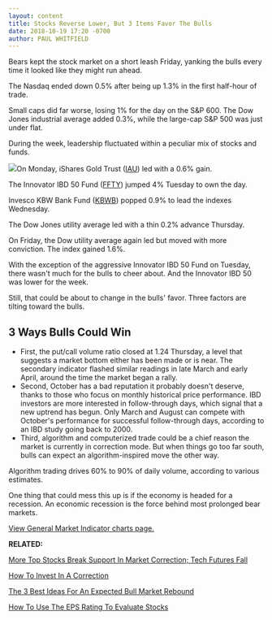 ```yaml
---
layout: content
title: Stocks Reverse Lower, But 3 Items Favor The Bulls
date: 2018-10-19 17:20 -0700
author: PAUL WHITFIELD
---
```






Bears kept the stock market on a short leash Friday, yanking the bulls every time it looked like they might run ahead.




The Nasdaq ended down 0.5% after being up 1.3% in the first half-hour of trade.


Small caps did far worse, losing 1% for the day on the S&P 600. The Dow Jones industrial average added 0.3%, while the large-cap S&P 500 was just under flat.


During the week, leadership fluctuated within a peculiar mix of stocks and funds.


![](https://www.investors.com/wp-content/uploads/2018/10/MP101918-294x300.jpg)On Monday, iShares Gold Trust ([IAU](https://research.investors.com/quote.aspx?symbol=IAU)) led with a 0.6% gain.


The Innovator IBD 50 Fund ([FFTY](https://research.investors.com/quote.aspx?symbol=FFTY)) jumped 4% Tuesday to own the day.


Invesco KBW Bank Fund ([KBWB](https://research.investors.com/quote.aspx?symbol=KBWB)) popped 0.9% to lead the indexes Wednesday.


The Dow Jones utility average led with a thin 0.2% advance Thursday.


On Friday, the Dow utility average again led but moved with more conviction. The index gained 1.6%.


With the exception of the aggressive Innovator IBD 50 Fund on Tuesday, there wasn't much for the bulls to cheer about. And the Innovator IBD 50 was lower for the week.


Still, that could be about to change in the bulls' favor. Three factors are tilting toward the bulls.


3 Ways Bulls Could Win
----------------------


* First, the put/call volume ratio closed at 1.24 Thursday, a level that suggests a market bottom either has been made or is near. The secondary indicator flashed similar readings in late March and early April, around the time the market began a rally.
* Second, October has a bad reputation it probably doesn't deserve, thanks to those who focus on monthly historical price performance. IBD investors are more interested in follow-through days, which signal that a new uptrend has begun. Only March and August can compete with October's performance for successful follow-through days, according to an IBD study going back to 2000.
* Third, algorithm and computerized trade could be a chief reason the market is currently in correction mode. But when things go too far south, bulls can expect an algorithm-inspired move the other way.


Algorithm trading drives 60% to 90% of daily volume, according to various estimates.


One thing that could mess this up is if the economy is headed for a recession. An economic recession is the force behind most prolonged bear markets.


[View General Market Indicator charts page.](https://www.investors.com/wp-content/uploads/2018/10/IBD_GMI_102218.pdf)


**RELATED:**


[More Top Stocks Break Support In Market Correction; Tech Futures Fall](https://www.investors.com/market-trend/stock-market-today/dow-jones-futures-stock-market-correction-apple-50-day-line/)


[How To Invest In A Correction](https://www.investors.com/how-to-invest/investors-corner/how-to-invest-stock-market-correction/)


[The 3 Best Ideas For An Expected Bull Market Rebound](https://www.investors.com/etfs-and-funds/etfs/best-etf-ideas-expected-bull-market-rally/)


[How To Use The EPS Rating To Evaluate Stocks](https://www.investors.com/how-to-invest/investors-corner/how-to-use-the-eps-rating/)




